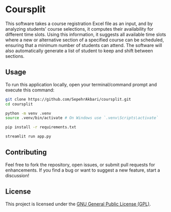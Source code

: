 # Coursplit

This software takes a course registration Excel file as an input, and by analyzing students' course selections, it computes their availability for different time slots. Using this information, it suggests all available time slots where a new or alternative section of a specified course can be scheduled, ensuring that a minimum number of students can attend. The software will also automatically generate a list of student to keep and shift between sections.

## Usage

To run this application locally, open your terminal/command prompt and execute this command:

```bash
git clone https://github.com/SepehrAkbari/coursplit.git
cd coursplit

python -m venv .venv
source .venv/bin/activate # On Windows use `.venv\Scripts\activate`

pip install -r requirements.txt

streamlit run app.py
```

## Contributing

Feel free to fork the repository, open issues, or submit pull requests for enhancements. If you find a bug or want to suggest a new feature, start a discussion!

## License

This project is licensed under the [GNU General Public License (GPL)](/LICENSE).
